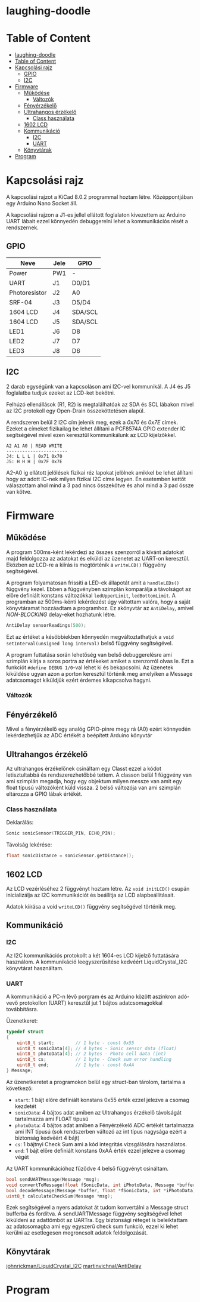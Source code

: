 # laughing-doodle

# Table of Content

-   [laughing-doodle](#laughing-doodle)
-   [Table of Content](#table-of-content)
-   [Kapcsolási rajz](#kapcsolási-rajz)
    -   [GPIO](#gpio)
    -   [I2C](#i2c)
-   [Firmware](#firmware)
    -   [Működése](#működése)
        -   [Változók](#változók)
    -   [Fényérzékelő](#fényérzékelő)
    -   [Ultrahangos érzékelő](#ultrahangos-érzékelő)
        -   [Class használata](#class-használata)
    -   [1602 LCD](#1602-lcd)
    -   [Kommunikáció](#kommunikáció)
        -   [I2C](#i2c-1)
        -   [UART](#uart)
    -   [Könyvtárak](#könyvtárak)
-   [Program](#program)

# Kapcsolási rajz

A kapcsolási rajzot a KiCad 8.0.2 programmal hoztam létre. Középpontjában egy Arduino Nano Socket áll.

A kapcsolási rajzon a J1-es jellel ellátott foglalaton kivezettem az Arduino UART lábait ezzel könnyedén debuggerelni lehet a kommunikációs rését a rendszernek.

## GPIO

| Neve          | Jele | GPIO    |
| ------------- | ---- | ------- |
| Power         | PW1  | -       |
| UART          | J1   | D0/D1   |
| Photoresistor | J2   | A0      |
| SRF-04        | J3   | D5/D4   |
| 1604 LCD      | J4   | SDA/SCL |
| 1604 LCD      | J5   | SDA/SCL |
| LED1          | J6   | D8      |
| LED2          | J7   | D7      |
| LED3          | J8   | D6      |

## I2C

2 darab egységünk van a kapcsoláson ami I2C-vel kommunikál. A J4 és J5 foglalatba tudjuk ezeket az LCD-ket bekötni.

Felhúzó ellenállások (R1, R2) is megtalálhatóak az SDA és SCL lábakon mivel az I2C protokoll egy Open-Drain összeköttetésen alapúl.

A rendszeren belül 2 I2C cím jelenik meg, ezek a _0x70_ és _0x7E_ címek. Ezeket a címeket fizikailag be lehet állítani a PCF8574A GPIO extender IC segítségével mivel ezen keresztűl kommunikálunk az LCD kijelzőkkel.

```
A2 A1 A0 | READ WRITE
-----------------------
J4: L L L | 0x71 0x70
J5: H H H | 0x7F 0x7E
```

A2-A0 ig ellátott jelölések fizikai réz lapokat jelölnek amikkel be lehet állítani hogy az adott IC-nek milyen fizikai I2C címe legyen. Én esetemben kettőt válaszottam ahol mind a 3 pad nincs összekötve és ahol mind a 3 pad össze van kötve.

# Firmware

## Működése

A program 500ms-ként lekérdezi az összes szenzorról a kívánt adatokat majd feldolgozza az adatokat és elküldi az üzenetet az UART-on keresztűl. Eközben az LCD-re a kiírás is megtörténik a `writeLCD()` függvény segítségével.

A program folyamatosan frissíti a LED-ek állapotát amit a `handleLEDs()` függvény kezel. Ebben a függvényben szimplán komparálja a távolságot az előre definiált konstans változókkal `ledUpperLimit`, `ledBottomLimit`.
A programban az 500ms-kénti lekérdezést úgy váltottam valóra, hogy a saját könyvtáramat hozzáadtam a programhoz. Ez akönyvtár az `AntiDelay`, amivel _NON-BLOCKING_ delay-eket hozhatunk létre.

```C++
AntiDelay sensorReadings(500);
```

Ezt az értéket a késöbbiekben könnyedén megváltoztathatjuk a `void setInterval(unsigned long interval)` belső függvény segítségével.

A program futtatása során lehetőség van belső debuggerelésre ami szimplán kiírja a soros portra az értékeket amiket a szenzorról olvas le. Ezt a funkciót `#define DEBUG 1/0`-val lehet ki és bekapcsolni. Az üzenetek kiküldése ugyan azon a porton keresztül történik meg amelyiken a Message adatcsomagot kiküldjük ezért érdemes kikapcsolva hagyni.

### Változók

## Fényérzékelő

Mivel a fényérzékelő egy analóg GPIO-pinre megy rá (A0) ezért könnyedén lekérdezhetjük az ADC értékét a beépített Arduino könyvtár

## Ultrahangos érzékelő

Az ultrahangos érzékelőnek csináltam egy Classt ezzel a kódot letisztultabbá és rendszerezhetőbbé tettem. A classon belül 1 függvény van ami szimplán megadja, hogy egy objektum milyen messze van amit egy float típusú változóként küld vissza. 2 belső változója van ami szimplán eltározza a GPIO lábak értékét.

### Class használata

Deklarálás:

```C++
Sonic sonicSensor(TRIGGER_PIN, ECHO_PIN);
```

Távolság lekérése:

```C++
float sonicDistance = sonicSensor.getDistance();
```

## 1602 LCD

Az LCD vezérléséhez 2 függvényt hoztam létre. Az `void initLCD()` csupán inicializálja az I2C kommunikációt és beállítja az LCD alapbeállításait.

Adatok kiírása a void `writeLCD()` függvény segítségével történik meg.

## Kommunikáció

### I2C

Az I2C kommunikációs protokollt a két 1604-es LCD kijelző futtatására használom. A kommunikáció leegyszerűsítése kedvéért LiquidCrystal_I2C könyvtárat használtam.

### UART

A kommunikáció a PC-n lévő porgram és az Arduino között aszinkron adó-vevő protokollon (UART) keresztűl jut 1 bájtos adatcsomagokkal továbbításra.

Üzenetkeret:

```C++
typedef struct
{
	uint8_t start;		  // 1 byte - const 0x55
	uint8_t sonicData[4]; // 4 bytes - Sonic sensor data (float)
	uint8_t photoData[4]; // 2 bytes - Photo cell data (int)
	uint8_t cs;			  // 1 byte - Check sum error handling
	uint8_t end;		  // 1 byte - const 0xAA
} Message;
```

Az üzenetkeretet a programokon belül egy struct-ban tárolom, tartalma a következő:

-   `start`: 1 bájt előre definiált konstans 0x55 érték ezzel jelezve a csomag kezdetét
-   `sonicData`: 4 bájtos adat amiben az Ultrahangos érzékelő távolságát tartalmazza ami FLOAT típusú
-   `photoData`: 4 bájtos adat amiben a Fényérzékelő ADC értékét tartalmazza ami INT típusú (sok rendszerben változó az int típus nagysága ezért a biztonság kedvéért 4 bájt)
-   `cs`: 1 bájtnyi Check Sum ami a kód integritás vizsgálására használatos.
-   `end`: 1 bájt előre definiált konstans 0xAA érték ezzel jelezve a csomag végét

Az UART kommunikációhoz fűződve 4 belső függvényt csináltam.

```C++
bool sendUARTMessage(Message *msg);
void convertToMessage(float fSonicData, int iPhotoData, Message *buffer);
bool decodeMessage(Message *buffer, float *fSonicData, int *iPhotoData);
uint8_t calculateCheckSum(Message *msg);
```

Ezek segítségével a nyers adatokat át tudom konvertálni a Message struct bufferba és fordítva. A sendUARTMessage függvény segítségével lehet kiküldeni az adattömböt az UARTra. Egy biztonsági réteget is beleiktattam az adatcsomagba ami egy egyszerű check sum funkció, ezzel ki lehet kerülni az esetlegesen megroncsolt adatok feldolgozását.

## Könyvtárak

[johnrickman/LiquidCrystal_I2C](https://github.com/johnrickman/LiquidCrystal_I2C/tree/master)
[martinvichnal/AntiDelay](https://github.com/martinvichnal/AntiDelay)

# Program

